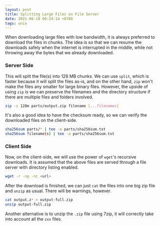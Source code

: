 ```yaml
---
layout: post
title: Splitting Large Files on File Server
date: 2021-06-19 00:24:14 +0700
tags: unix
---
```


When downloading large files with low bandwidth, it is always preferred to download the files in chunks. The idea is so that we can resume the downloads safely when the internet is interrupted in the middle, while not throwing away the bytes that we already downloaded.

### Server Side

This will split the file(s) into 128 MB chunks. We can use `split`, which is faster because it will split the files as-is, and on the other hand, `zip` won't make the files any smaller for large binary files. However, the upside of using `zip` is we can preserve the filenames and the directory structure if there are multiple files and folders involved.

```bash
zip -s 128m parts/output.zip filename [...filenames]
```

It's also a good idea to have the checksum ready, so we can verify the downloaded files on the client-side.

```bash
sha256sum parts/* | tee -a parts/sha256sum.txt
sha256sum filename(s) | tee -a parts/sha256sum.txt
```

### Client Side

Now, on the client-side, we will use the power of `wget`'s recursive downloads. It is assumed that the above files are served through a file server with directory listing enabled.

```bash
wget -r -np -nc <url>
```

After the download is finished, we can just `cat` the files into one big zip file and `unzip` as usual. There will be warnings, however.

```bash
cat output.z* > output-full.zip
unzip output-full.zip
```

Another alternative is to unzip the `.zip` file using 7zip, it will correctly take into account all the `zxx` files.
